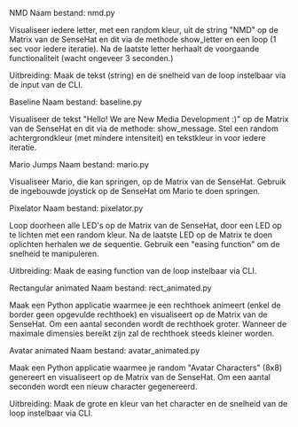 NMD
Naam bestand: nmd.py

Visualiseer iedere letter, met een random kleur, uit de string "NMD" op de Matrix van de SenseHat en dit via de methode show_letter en een loop (1 sec voor iedere iteratie). Na de laatste letter herhaalt de voorgaande functionaliteit (wacht ongeveer 3 seconden.)

Uitbreiding: Maak de tekst (string) en de snelheid van de loop instelbaar via de input van de CLI.

Baseline
Naam bestand: baseline.py

Visualiseer de tekst "Hello! We are New Media Development :)" op de Matrix van de SenseHat en dit via de methode: show_message. Stel een random achtergrondkleur (met mindere intensiteit) en tekstkleur in voor iedere iteratie.

Mario Jumps
Naam bestand: mario.py

Visualiseer Mario, die kan springen, op de Matrix van de SenseHat. Gebruik de ingebouwde joystick op de SenseHat om Mario te doen springen.

Pixelator
Naam bestand: pixelator.py

Loop doorheen alle LED's op de Matrix van de SenseHat, door een LED op te lichten met een random kleur. Na de laatste LED op de Matrix te doen oplichten herhalen we de sequentie. Gebruik een "easing function" om de snelheid te manipuleren.

Uitbreiding: Maak de easing function van de loop instelbaar via CLI.

Rectangular animated
Naam bestand: rect_animated.py

Maak een Python applicatie waarmee je een rechthoek animeert (enkel de border geen opgevulde rechthoek) en visualiseert op de Matrix van de SenseHat. Om een aantal seconden wordt de rechthoek groter. Wanneer de maximale dimensies bereikt zijn zal de rechthoek steeds kleiner worden.

Avatar animated
Naam bestand: avatar_animated.py

Maak een Python applicatie waarmee je random "Avatar Characters" (8x8) genereert en visualiseert op de Matrix van de SenseHat. Om een aantal seconden wordt een nieuw character gegenereerd.

Uitbreiding: Maak de grote en kleur van het character en de snelheid van de loop instelbaar via CLI.